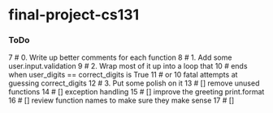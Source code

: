 # final-project-cs131

### ToDo
  7 #   0.  Write up better comments for each function
  8 #   1.  Add some user.input.validation
  9 #   2.  Wrap most of it up into a loop that
 10 #           ends when user_digits == correct_digits is True
 11 #           or 10 fatal attempts at guessing correct_digits
 12 #   3.  Put some polish on it
 13 #       [] remove unused functions
 14 #       [] exception handling
 15 #       [] improve the greeting print.format
 16 #       [] review function names to make sure they make sense
 17 #       []
